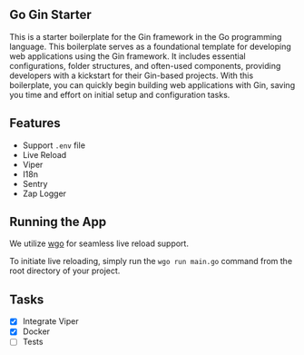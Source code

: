 ## Go Gin Starter

This is a starter boilerplate for the Gin framework in the Go programming language. This boilerplate serves as a foundational template for developing web applications using the Gin framework. It includes essential configurations, folder structures, and often-used components, providing developers with a kickstart for their Gin-based projects. With this boilerplate, you can quickly begin building web applications with Gin, saving you time and effort on initial setup and configuration tasks.

## Features
- Support `.env` file
- Live Reload
- Viper
- I18n
- Sentry
- Zap Logger

## Running the App

We utilize [wgo](https://github.com/bokwoon95/wgo) for seamless live reload support. 

To initiate live reloading, simply run the `wgo run main.go` command from the root directory of your project.

## Tasks
- [x] Integrate Viper
- [x] Docker
- [ ] Tests 
